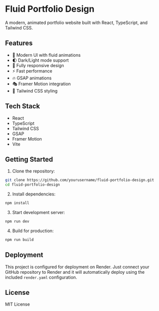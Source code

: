 # Fluid Portfolio Design

A modern, animated portfolio website built with React, TypeScript, and Tailwind CSS.

## Features

- 🎨 Modern UI with fluid animations
- 🌓 Dark/Light mode support
- 📱 Fully responsive design
- ⚡ Fast performance
- 🔥 GSAP animations
- 🎭 Framer Motion integration
- 🎨 Tailwind CSS styling

## Tech Stack

- React
- TypeScript
- Tailwind CSS
- GSAP
- Framer Motion
- Vite

## Getting Started

1. Clone the repository:
```bash
git clone https://github.com/yourusername/fluid-portfolio-design.git
cd fluid-portfolio-design
```

2. Install dependencies:
```bash
npm install
```

3. Start development server:
```bash
npm run dev
```

4. Build for production:
```bash
npm run build
```

## Deployment

This project is configured for deployment on Render. Just connect your GitHub repository to Render and it will automatically deploy using the included `render.yaml` configuration.

## License

MIT License
